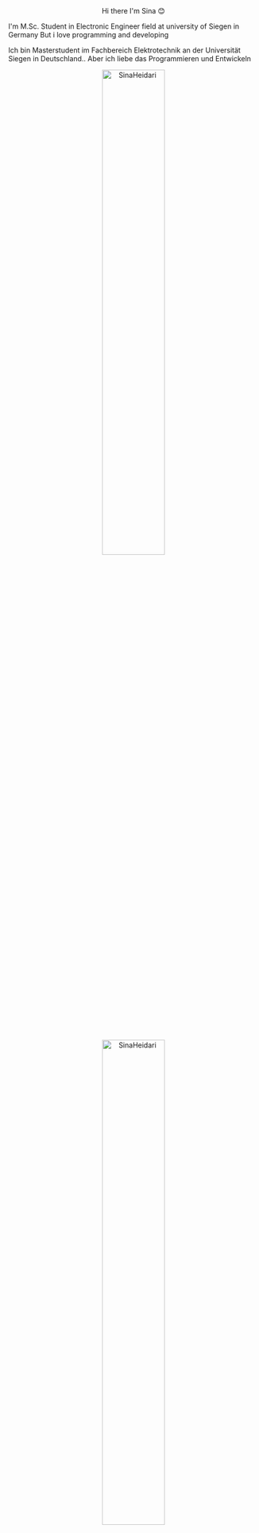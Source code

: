 <div align="center" font-size="20"> Hi there I'm Sina 😊</div>
<p>I'm M.Sc. Student in Electronic Engineer field at university of Siegen in Germany But i love programming and developing </p>
<p>Ich bin Masterstudent im Fachbereich Elektrotechnik an der Universität Siegen in Deutschland.. Aber ich liebe das Programmieren und Entwickeln </p>

<div align="center">
<img width="50%" src="https://github-readme-stats.vercel.app/api?username=Heidarisina&show_icons=true&theme=dracula" alt="SinaHeidari" />
</div>

<div align="center">
<img width="50%" src="https://github-readme-stats.vercel.app/api/top-langs/?username=Heidarisina&layout=compact&hide=TSQL&theme=dracula" alt="SinaHeidari" />
</div>

